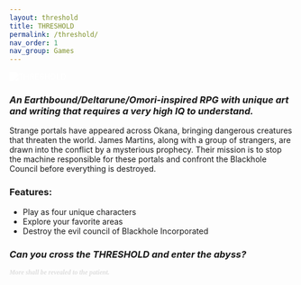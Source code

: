 ```yaml
---
layout: threshold
title: THRESHOLD
permalink: /threshold/
nav_order: 1
nav_group: Games
---
```


<script>
window.SITE_CONFIG = {
    baseUrl: '{{ site.baseurl }}'
};
</script>
<script src="{{ '/scripts/threshold.js' | relative_url }}"></script>

<img src="{{ '/threshold artwork.png' | relative_url }}" alt="THRESHOLD" style="border: none; display: block; margin: 0 auto; filter: brightness(0) invert(1); background: none;" />

### *An Earthbound/Deltarune/Omori-inspired RPG with unique art and writing that requires a very high IQ to understand.*
Strange portals have appeared across Okana, bringing dangerous creatures that threaten the world. James Martins, along with a group of strangers, are drawn into the conflict by a mysterious prophecy. Their mission is to stop the machine responsible for these portals and confront the Blackhole Council before everything is destroyed.

### Features:
- Play as four unique characters
- Explore your favorite areas
- Destroy the evil council of Blackhole Incorporated

### *Can you cross the THRESHOLD and enter the abyss?*

<small style="color: #666; opacity: 0.2; font-family: 'Dancing Script', cursive; font-weight:700;"><em>More shall be revealed to the patient.</em></small>